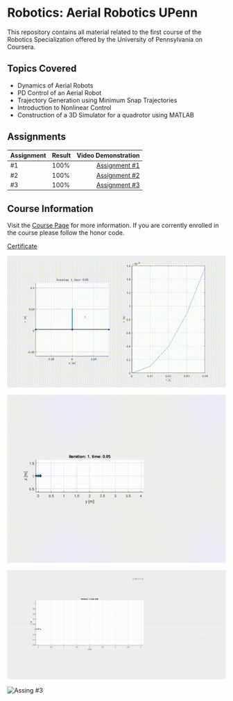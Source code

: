 # Robotics: Aerial Robotics UPenn
This repository contains all material related to the first course of the Robotics Specialization offered by the University of Pennsylvania on Coursera.

## Topics Covered
* Dynamics of Aerial Robots
* PD Control of an Aerial Robot
* Trajectory Generation using Minimum Snap Trajectories
* Introduction to Nonlinear Control
* Construction of a 3D Simulator for a quadrotor using MATLAB

## Assignments
|            Assignment    |    Result    |                 Video Demonstration                       |
|--------------------------|:-------------|----------------------------------------------------------:|
|  #1                      |      100%    |     [Assignment #1](https://youtu.be/sDy55eTPc4w)         |
|  #2                      |      100%    |     [Assignment #2](https://youtu.be/CD03d4suD8A)         |
|  #3                      |      100%    |     [Assignment #3](https://youtu.be/-aShcUIidIQ)         |

## Course Information
Visit the [Course Page](https://www.coursera.org/learn/robotics-flight/home/info) for more information.
If you are corrently enrolled in the course please follow the honor code.

[Certificate](https://coursera.org/share/2137575e52b12c61bc13c497a979ebcf)

![Assing #1](https://github.com/alexandrosdms/quad-simulator/blob/master/readme/height_sim.gif?raw=true)

![Assing #2a](https://github.com/alexandrosdms/quad-simulator/blob/master/readme/line.gif?raw=true)

![Assing #2b](https://github.com/alexandrosdms/quad-simulator/blob/master/readme/sine.gif?raw=true)

![Assing #3](https://github.com/alexandrosdms/quad-simulator/blob/master/readme/3d.gif?raw=true)
